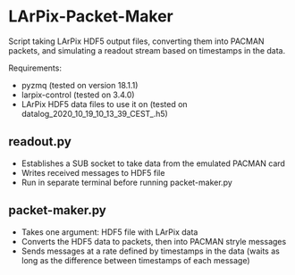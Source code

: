 # LArPix-Packet-Maker
 Script taking LArPix HDF5 output files, converting them into PACMAN packets, and simulating a readout stream based on timestamps in the data.
 
 Requirements:
- pyzmq (tested on version 18.1.1)
- larpix-control (tested on 3.4.0)
- LArPix HDF5 data files to use it on (tested on datalog_2020_10_19_10_13_39_CEST_.h5)

## readout.py
- Establishes a SUB socket to take data from the emulated PACMAN card
- Writes received messages to HDF5 file
- Run in separate terminal before running packet-maker.py

## packet-maker.py
- Takes one argument: HDF5 file with LArPix data
- Converts the HDF5 data to packets, then into PACMAN stryle messages 
- Sends messages at a rate defined by timestamps in the data (waits as long as the difference between timestamps of each message)

